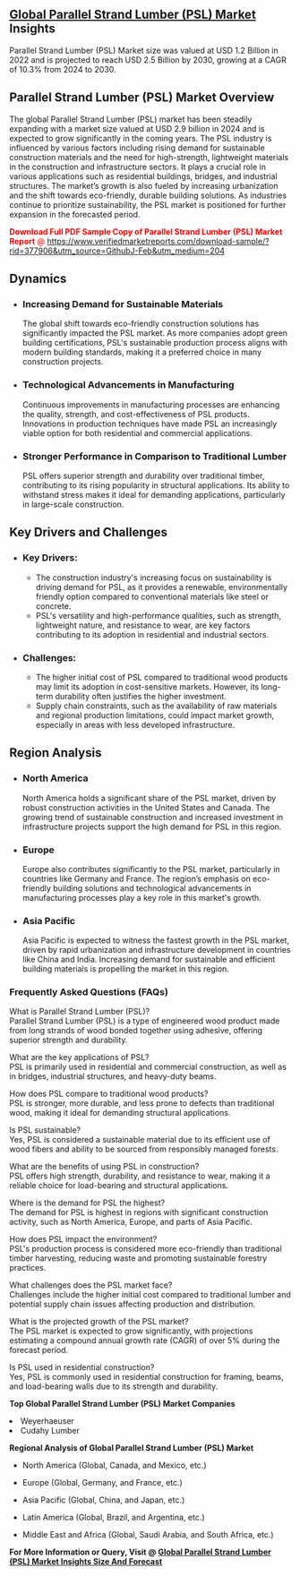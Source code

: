 <h2><a href="https://www.verifiedmarketreports.com/download-sample/?rid=377906&amp;utm_source=GithubJ&amp;utm_medium=204" target="_blank">Global Parallel Strand Lumber (PSL) Market</a> Insights</h2><p>Parallel Strand Lumber (PSL) Market size was valued at USD 1.2 Billion in 2022 and is projected to reach USD 2.5 Billion by 2030, growing at a CAGR of 10.3% from 2024 to 2030.</p><p> <h2>Parallel Strand Lumber (PSL) Market Overview</h2> <p>The global Parallel Strand Lumber (PSL) market has been steadily expanding with a market size valued at USD 2.9 billion in 2024 and is expected to grow significantly in the coming years. The PSL industry is influenced by various factors including rising demand for sustainable construction materials and the need for high-strength, lightweight materials in the construction and infrastructure sectors. It plays a crucial role in various applications such as residential buildings, bridges, and industrial structures. The market’s growth is also fueled by increasing urbanization and the shift towards eco-friendly, durable building solutions. As industries continue to prioritize sustainability, the PSL market is positioned for further expansion in the forecasted period. <p><span class=""><span style="color: #ff0000;"><strong>Download Full PDF Sample Copy of Parallel Strand Lumber (PSL) Market Report</strong> @ </span><a href="https://www.verifiedmarketreports.com/download-sample/?rid=377906&amp;utm_source=GithubJ-Feb&amp;utm_medium=204" target="_blank">https://www.verifiedmarketreports.com/download-sample/?rid=377906&amp;utm_source=GithubJ-Feb&amp;utm_medium=204</a></span></p></p> <h2>Dynamics</h2> <ul> <li><h3>Increasing Demand for Sustainable Materials</h3> The global shift towards eco-friendly construction solutions has significantly impacted the PSL market. As more companies adopt green building certifications, PSL's sustainable production process aligns with modern building standards, making it a preferred choice in many construction projects.</li> <li><h3>Technological Advancements in Manufacturing</h3> Continuous improvements in manufacturing processes are enhancing the quality, strength, and cost-effectiveness of PSL products. Innovations in production techniques have made PSL an increasingly viable option for both residential and commercial applications.</li> <li><h3>Stronger Performance in Comparison to Traditional Lumber</h3> PSL offers superior strength and durability over traditional timber, contributing to its rising popularity in structural applications. Its ability to withstand stress makes it ideal for demanding applications, particularly in large-scale construction.</li> </ul> <h2>Key Drivers and Challenges</h2> <ul> <li><h3>Key Drivers:</h3> <ul> <li>The construction industry's increasing focus on sustainability is driving demand for PSL, as it provides a renewable, environmentally friendly option compared to conventional materials like steel or concrete.</li> <li>PSL's versatility and high-performance qualities, such as strength, lightweight nature, and resistance to wear, are key factors contributing to its adoption in residential and industrial sectors.</li> </ul> </li> <li><h3>Challenges:</h3> <ul> <li>The higher initial cost of PSL compared to traditional wood products may limit its adoption in cost-sensitive markets. However, its long-term durability often justifies the higher investment.</li> <li>Supply chain constraints, such as the availability of raw materials and regional production limitations, could impact market growth, especially in areas with less developed infrastructure.</li> </ul> </li> </ul> <h2>Region Analysis</h2> <ul> <li><h3>North America</h3> North America holds a significant share of the PSL market, driven by robust construction activities in the United States and Canada. The growing trend of sustainable construction and increased investment in infrastructure projects support the high demand for PSL in this region.</li> <li><h3>Europe</h3> Europe also contributes significantly to the PSL market, particularly in countries like Germany and France. The region’s emphasis on eco-friendly building solutions and technological advancements in manufacturing processes play a key role in this market's growth.</li> <li><h3>Asia Pacific</h3> Asia Pacific is expected to witness the fastest growth in the PSL market, driven by rapid urbanization and infrastructure development in countries like China and India. Increasing demand for sustainable and efficient building materials is propelling the market in this region.</li> </ul> <h3>Frequently Asked Questions (FAQs)</h3> <p>What is Parallel Strand Lumber (PSL)?<br> Parallel Strand Lumber (PSL) is a type of engineered wood product made from long strands of wood bonded together using adhesive, offering superior strength and durability.</p> <p>What are the key applications of PSL?<br> PSL is primarily used in residential and commercial construction, as well as in bridges, industrial structures, and heavy-duty beams.</p> <p>How does PSL compare to traditional wood products?<br> PSL is stronger, more durable, and less prone to defects than traditional wood, making it ideal for demanding structural applications.</p> <p>Is PSL sustainable?<br> Yes, PSL is considered a sustainable material due to its efficient use of wood fibers and ability to be sourced from responsibly managed forests.</p> <p>What are the benefits of using PSL in construction?<br> PSL offers high strength, durability, and resistance to wear, making it a reliable choice for load-bearing and structural applications.</p> <p>Where is the demand for PSL the highest?<br> The demand for PSL is highest in regions with significant construction activity, such as North America, Europe, and parts of Asia Pacific.</p> <p>How does PSL impact the environment?<br> PSL's production process is considered more eco-friendly than traditional timber harvesting, reducing waste and promoting sustainable forestry practices.</p> <p>What challenges does the PSL market face?<br> Challenges include the higher initial cost compared to traditional lumber and potential supply chain issues affecting production and distribution.</p> <p>What is the projected growth of the PSL market?<br> The PSL market is expected to grow significantly, with projections estimating a compound annual growth rate (CAGR) of over 5% during the forecast period.</p> <p>Is PSL used in residential construction?<br> Yes, PSL is commonly used in residential construction for framing, beams, and load-bearing walls due to its strength and durability.</p> </p><p><strong>Top Global Parallel Strand Lumber (PSL) Market Companies</strong></p><div data-test-id=""><p><li>Weyerhaeuser</li><li> Cudahy Lumber</li></p><div><strong>Regional Analysis of&nbsp;Global Parallel Strand Lumber (PSL) Market</strong></div><ul><li dir="ltr"><p dir="ltr">North America&nbsp;(Global, Canada, and Mexico, etc.)</p></li><li dir="ltr"><p dir="ltr">Europe (Global, Germany, and France, etc.)</p></li><li dir="ltr"><p dir="ltr">Asia Pacific&nbsp;(Global, China, and Japan, etc.)</p></li><li dir="ltr"><p dir="ltr">Latin America&nbsp;(Global, Brazil, and Argentina, etc.)</p></li><li dir="ltr">Middle East and Africa&nbsp;(Global, Saudi Arabia, and South Africa, etc.)</li></ul><p><strong>For More Information or Query, Visit @&nbsp;</strong><strong><a href="https://www.verifiedmarketreports.com/product/parallel-strand-lumber-psl-market/?utm_source=GithubJ&amp;utm_medium=204" target="_blank">Global Parallel Strand Lumber (PSL) Market Insights Size And Forecast</a></strong></p></div>
